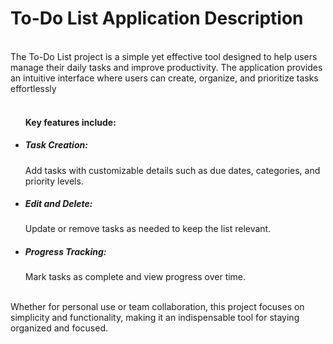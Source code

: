 <h1>To-Do List Application Description</h1>
<br>
The To-Do List project is a simple yet effective tool designed to help users manage their daily tasks and improve productivity. The application provides an intuitive interface where users can create, organize, and prioritize tasks effortlessly
<br>
<br>
<ul> <h4>Key features include:</h4>
  <li> <h5>Task Creation:</h5> Add tasks with customizable details such as due dates, categories, and priority levels.</li>
  <li> <h5>Edit and Delete:</h5> Update or remove tasks as needed to keep the list relevant.</li>
  <li> <h5>Progress Tracking:</h5> Mark tasks as complete and view progress over time.</li>
</ul>
<br>
Whether for personal use or team collaboration, this project focuses on simplicity and functionality, making it an indispensable tool for staying organized and focused.
